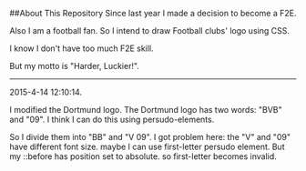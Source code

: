 ##About This Repository
Since last year I made a decision to become a F2E. 

Also I am a football fan. So I intend to draw Football clubs' logo using CSS.

I know I don't have too much F2E skill. 

But my motto is "Harder, Luckier!". 

--------------
2015-4-14 12:10:14.

I modified the Dortmund logo. The Dortmund logo has two words: "BVB" and "09". I think I can do this using persudo-elements.

So I divide them into "BB" and "V 09". I got problem here: the "V" and "09" have different font size. maybe I can use first-letter persudo element. But my ::before has position set to absolute. so first-letter becomes invalid.
